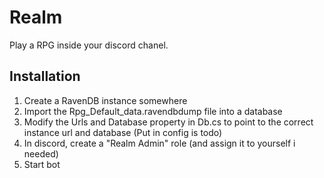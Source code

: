 # Realm

Play a RPG inside your discord chanel.

## Installation
1. Create a RavenDB instance somewhere
2. Import the Rpg_Default_data.ravendbdump file into a database
3. Modify the Urls and Database property in Db.cs to point to the correct instance url and database (Put in config is todo)
5. In discord, create a "Realm Admin" role (and assign it to yourself i needed)
6. Start bot